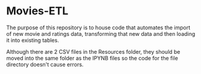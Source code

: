 # Movies-ETL

The purpose of this repository is to house code that automates the import of new movie and ratings data, transforming that new data and then loading it into existing tables.

Although there are 2 CSV files in the Resources folder, they should be moved into the same folder as the IPYNB files so the code for the file directory doesn't cause errors.